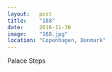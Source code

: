 ```yaml
---
layout:   post
title:    "188"
date:     2016-11-30
image:    "188.jpg"
location: "Copenhagen, Denmark"
---
```


Palace Steps

